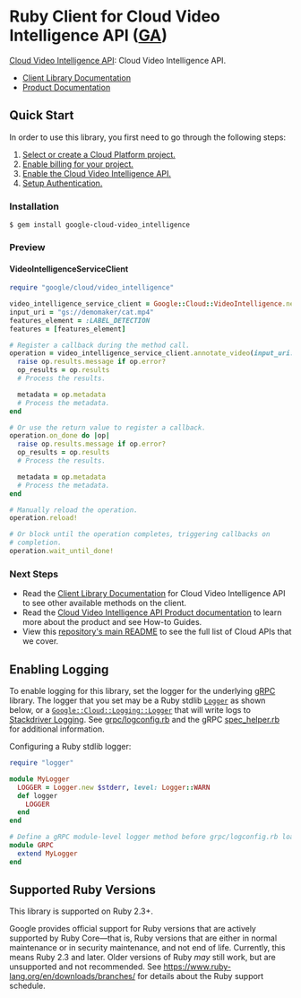 # Ruby Client for Cloud Video Intelligence API ([GA](https://github.com/GoogleCloudPlatform/google-cloud-ruby#versioning))

[Cloud Video Intelligence API][Product Documentation]:
Cloud Video Intelligence API.
- [Client Library Documentation][]
- [Product Documentation][]

## Quick Start
In order to use this library, you first need to go through the following
steps:

1. [Select or create a Cloud Platform project.](https://console.cloud.google.com/project)
2. [Enable billing for your project.](https://cloud.google.com/billing/docs/how-to/modify-project#enable_billing_for_a_project)
3. [Enable the Cloud Video Intelligence API.](https://console.cloud.google.com/apis/library/videointelligence.googleapis.com)
4. [Setup Authentication.](https://googleapis.github.io/google-cloud-ruby/#/docs/google-cloud/master/guides/authentication)

### Installation
```
$ gem install google-cloud-video_intelligence
```

### Preview
#### VideoIntelligenceServiceClient
```rb
require "google/cloud/video_intelligence"

video_intelligence_service_client = Google::Cloud::VideoIntelligence.new
input_uri = "gs://demomaker/cat.mp4"
features_element = :LABEL_DETECTION
features = [features_element]

# Register a callback during the method call.
operation = video_intelligence_service_client.annotate_video(input_uri: input_uri, features: features) do |op|
  raise op.results.message if op.error?
  op_results = op.results
  # Process the results.

  metadata = op.metadata
  # Process the metadata.
end

# Or use the return value to register a callback.
operation.on_done do |op|
  raise op.results.message if op.error?
  op_results = op.results
  # Process the results.

  metadata = op.metadata
  # Process the metadata.
end

# Manually reload the operation.
operation.reload!

# Or block until the operation completes, triggering callbacks on
# completion.
operation.wait_until_done!
```

### Next Steps
- Read the [Client Library Documentation][] for Cloud Video Intelligence API
  to see other available methods on the client.
- Read the [Cloud Video Intelligence API Product documentation][Product Documentation]
  to learn more about the product and see How-to Guides.
- View this [repository's main README](https://github.com/GoogleCloudPlatform/google-cloud-ruby/blob/master/README.md)
  to see the full list of Cloud APIs that we cover.

[Client Library Documentation]: https://googleapis.github.io/google-cloud-ruby/#/docs/google-cloud-video_intelligence/latest/google/cloud/videointelligence/v1
[Product Documentation]: https://cloud.google.com/video-intelligence

## Enabling Logging

To enable logging for this library, set the logger for the underlying [gRPC](https://github.com/grpc/grpc/tree/master/src/ruby) library.
The logger that you set may be a Ruby stdlib [`Logger`](https://ruby-doc.org/stdlib-2.5.0/libdoc/logger/rdoc/Logger.html) as shown below,
or a [`Google::Cloud::Logging::Logger`](https://googleapis.github.io/google-cloud-ruby/#/docs/google-cloud-logging/latest/google/cloud/logging/logger)
that will write logs to [Stackdriver Logging](https://cloud.google.com/logging/). See [grpc/logconfig.rb](https://github.com/grpc/grpc/blob/master/src/ruby/lib/grpc/logconfig.rb)
and the gRPC [spec_helper.rb](https://github.com/grpc/grpc/blob/master/src/ruby/spec/spec_helper.rb) for additional information.

Configuring a Ruby stdlib logger:

```ruby
require "logger"

module MyLogger
  LOGGER = Logger.new $stderr, level: Logger::WARN
  def logger
    LOGGER
  end
end

# Define a gRPC module-level logger method before grpc/logconfig.rb loads.
module GRPC
  extend MyLogger
end
```

## Supported Ruby Versions

This library is supported on Ruby 2.3+.

Google provides official support for Ruby versions that are actively supported
by Ruby Core—that is, Ruby versions that are either in normal maintenance or
in security maintenance, and not end of life. Currently, this means Ruby 2.3
and later. Older versions of Ruby _may_ still work, but are unsupported and not
recommended. See https://www.ruby-lang.org/en/downloads/branches/ for details
about the Ruby support schedule.
